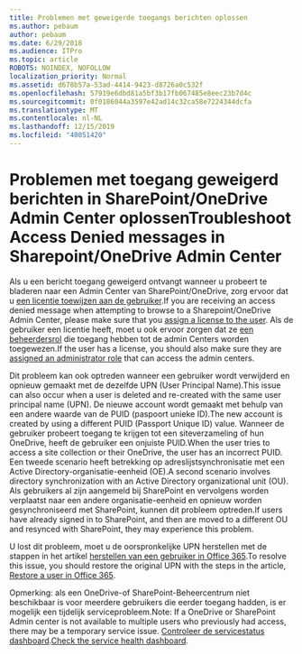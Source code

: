 ```yaml
---
title: Problemen met geweigerde toegangs berichten oplossen
ms.author: pebaum
author: pebaum
ms.date: 6/29/2018
ms.audience: ITPro
ms.topic: article
ROBOTS: NOINDEX, NOFOLLOW
localization_priority: Normal
ms.assetid: d678b57a-53ad-4414-9423-d8726a0c532f
ms.openlocfilehash: 57919e6dbd81a5bf3b17fb067485e8eec23b7d4c
ms.sourcegitcommit: 0f0186044a3597e42ad14c32ca58e7224344dcfa
ms.translationtype: MT
ms.contentlocale: nl-NL
ms.lasthandoff: 12/15/2019
ms.locfileid: "40051420"
---
```

# <a name="troubleshoot-access-denied-messages-in-sharepointonedrive-admin-center"></a><span data-ttu-id="714c5-102">Problemen met toegang geweigerd berichten in SharePoint/OneDrive Admin Center oplossen</span><span class="sxs-lookup"><span data-stu-id="714c5-102">Troubleshoot Access Denied messages in Sharepoint/OneDrive Admin Center</span></span>

<span data-ttu-id="714c5-103">Als u een bericht toegang geweigerd ontvangt wanneer u probeert te bladeren naar een Admin Center van SharePoint/OneDrive, zorg ervoor dat u [een licentie toewijzen aan de gebruiker](https://docs.microsoft.com/office365/admin/subscriptions-and-billing/assign-licenses-to-users?view=o365-worldwide&amp;tabs=One).</span><span class="sxs-lookup"><span data-stu-id="714c5-103">If you are receiving an access denied message when attempting to browse to a Sharepoint/OneDrive Admin Center, please make sure that you [assign a license to the user](https://docs.microsoft.com/office365/admin/subscriptions-and-billing/assign-licenses-to-users?view=o365-worldwide&amp;tabs=One).</span></span> <span data-ttu-id="714c5-104">Als de gebruiker een licentie heeft, moet u ook ervoor zorgen dat ze [een beheerdersrol](https://docs.microsoft.com/office365/admin/add-users/about-admin-roles?view=o365-worldwide) die toegang hebben tot de admin Centers worden toegewezen.</span><span class="sxs-lookup"><span data-stu-id="714c5-104">If the user has a license, you should also make sure they are [assigned an administrator role](https://docs.microsoft.com/office365/admin/add-users/about-admin-roles?view=o365-worldwide) that can access the admin centers.</span></span>

<span data-ttu-id="714c5-105">Dit probleem kan ook optreden wanneer een gebruiker wordt verwijderd en opnieuw gemaakt met de dezelfde UPN (User Principal Name).</span><span class="sxs-lookup"><span data-stu-id="714c5-105">This issue can also occur when a user is deleted and re-created with the same user principal name (UPN).</span></span> <span data-ttu-id="714c5-106">De nieuwe account wordt gemaakt met behulp van een andere waarde van de PUID (paspoort unieke ID).</span><span class="sxs-lookup"><span data-stu-id="714c5-106">The new account is created by using a different PUID (Passport Unique ID) value.</span></span> <span data-ttu-id="714c5-107">Wanneer de gebruiker probeert toegang te krijgen tot een siteverzameling of hun OneDrive, heeft de gebruiker een onjuiste PUID.</span><span class="sxs-lookup"><span data-stu-id="714c5-107">When the user tries to access a site collection or their OneDrive, the user has an incorrect PUID.</span></span> <span data-ttu-id="714c5-108">Een tweede scenario heeft betrekking op adreslijstsynchronisatie met een Active Directory-organisatie-eenheid (OE).</span><span class="sxs-lookup"><span data-stu-id="714c5-108">A second scenario involves directory synchronization with an Active Directory organizational unit (OU).</span></span> <span data-ttu-id="714c5-109">Als gebruikers al zijn aangemeld bij SharePoint en vervolgens worden verplaatst naar een andere organisatie-eenheid en opnieuw worden gesynchroniseerd met SharePoint, kunnen dit probleem optreden.</span><span class="sxs-lookup"><span data-stu-id="714c5-109">If users have already signed in to SharePoint, and then are moved to a different OU and resynced with SharePoint, they may experience this problem.</span></span>

<span data-ttu-id="714c5-110">U lost dit probleem, moet u de oorspronkelijke UPN herstellen met de stappen in het artikel [herstellen van een gebruiker in Office 365](https://docs.microsoft.com/office365/admin/add-users/restore-user?view=o365-worldwide).</span><span class="sxs-lookup"><span data-stu-id="714c5-110">To resolve this issue, you should restore the original UPN with the steps in the article, [Restore a user in Office 365](https://docs.microsoft.com/office365/admin/add-users/restore-user?view=o365-worldwide).</span></span>

<span data-ttu-id="714c5-111">Opmerking: als een OneDrive-of SharePoint-Beheercentrum niet beschikbaar is voor meerdere gebruikers die eerder toegang hadden, is er mogelijk een tijdelijk serviceprobleem.</span><span class="sxs-lookup"><span data-stu-id="714c5-111">Note: If a OneDrive or SharePoint Admin center is not available to multiple users who previously had access, there may be a temporary service issue.</span></span>  <span data-ttu-id="714c5-112">[Controleer de servicestatus dashboard](https://portal.office.com/adminportal/home#/servicehealth).</span><span class="sxs-lookup"><span data-stu-id="714c5-112">[Check the service health dashboard](https://portal.office.com/adminportal/home#/servicehealth).</span></span>


